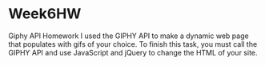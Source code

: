 # Week6HW
Giphy API Homework
I used the GIPHY API to make a dynamic web page that populates with gifs of your choice. To finish this task, you must call the GIPHY API and use JavaScript and jQuery to change the HTML of your site.

